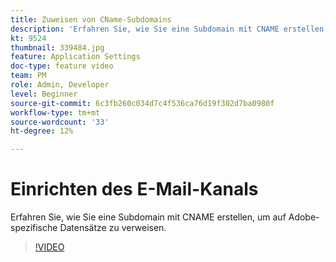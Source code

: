 ```yaml
---
title: Zuweisen von CName-Subdomains
description: 'Erfahren Sie, wie Sie eine Subdomain mit CNAME erstellen, um auf Adobe-spezifische Datensätze zu verweisen. '
kt: 9524
thumbnail: 339484.jpg
feature: Application Settings
doc-type: feature video
team: PM
role: Admin, Developer
level: Beginner
source-git-commit: 6c3fb260c034d7c4f536ca76d19f302d7ba0980f
workflow-type: tm+mt
source-wordcount: '33'
ht-degree: 12%

---
```


# Einrichten des E-Mail-Kanals

Erfahren Sie, wie Sie eine Subdomain mit CNAME erstellen, um auf Adobe-spezifische Datensätze zu verweisen.

>[!VIDEO](https://video.tv.adobe.com/v/339484?quality=12)

